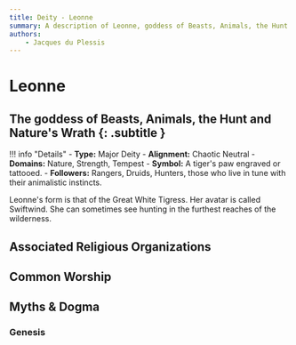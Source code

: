 ```yaml
---
title: Deity - Leonne
summary: A description of Leonne, goddess of Beasts, Animals, the Hunt and Nature's Wrath
authors:
    - Jacques du Plessis
---
```

# Leonne
## The goddess of Beasts, Animals, the Hunt and Nature's Wrath {: .subtitle }

!!! info "Details"
    - **Type:** Major Deity
    - **Alignment:** Chaotic Neutral
    - **Domains:** Nature, Strength, Tempest
    - **Symbol:** A tiger's paw engraved or tattooed.
    - **Followers:** Rangers, Druids, Hunters, those who live in tune with their animalistic instincts.

Leonne's form is that of the Great White Tigress.  Her avatar is called Swiftwind.  She can sometimes see hunting in the furthest reaches of the wilderness.

## Associated Religious Organizations

## Common Worship

## Myths & Dogma
### Genesis